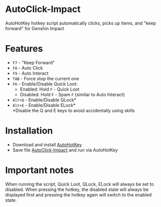# AutoClick-Impact
AutoHotKey hotkey script automatically clicks, picks up items, and "keep forward" for Genshin Impact
# Features
- `F7` - "Keep Forward"
- `F8` - Auto Click
- `F9` - Auto Interact
- `TAB` - Force stop the current one
- `F6` - Enable/Disable Quick Loot:
  - Enabled: Hold `F` - Quick Loot
  - Disabled: Hold `F` - Spam `F` (similar to Auto Interact)
- `Alt+Q` - Enable/Disable QLock*
- `Alt+E` - Enable/Disable ELock*\
*Disable the Q and E keys to avoid accidentally using skills
# Installation
- Download and install [AutoHotKey](https://www.autohotkey.com/)
- Save file [AutoClick-Impact](https://raw.githubusercontent.com/CleveTok3125/AutoClick-Impact/main/AutoClick-Impact.ahk) and run via AutoHotKey
# Important notes
When running the script, Quick Loot, QLock, ELock will always be set to disabled. When pressing the hotkey, the disabled state will always be displayed first and pressing the hotkey again will switch to the enabled state.
